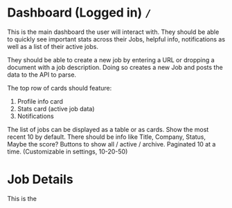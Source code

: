# Dashboard (Logged in) `/`

This is the main dashboard the user will interact with. They should be able to quickly see important stats across their Jobs, helpful info, notifications as well as a list of their active jobs.

They should be able to create a new job by entering a URL or dropping a document with a job description. Doing so creates a new Job and posts the data to the API to parse.

The top row of cards should feature:
1. Profile info card
2. Stats card (active job data)
3. Notifications

The list of jobs can be displayed as a table or as cards. Show the most recent 10 by default. There should be info like Title, Company, Status, Maybe the score? Buttons to show all / active / archive. Paginated 10 at a time. (Customizable in settings, 10-20-50)

# Job Details

This is the
